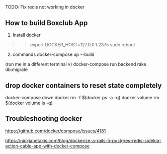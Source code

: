 ##

TODO:
Fix redis not working in docker


## How to build Boxclub App
1) Install docker
>> export DOCKER_HOST=127.0.0.1:2375
>> sudo reboot

2) commands
docker-compose up --build

  (run me in a different terminal v)
  docker-compose run backend rake db:migrate


## drop docker containers to reset state completely
docker-compose down
docker rm -f $(docker ps -a -q)
docker volume rm $(docker volume ls -q)






## Troubleshooting docker
https://github.com/docker/compose/issues/4181


https://nickjanetakis.com/blog/dockerize-a-rails-5-postgres-redis-sidekiq-action-cable-app-with-docker-compose

